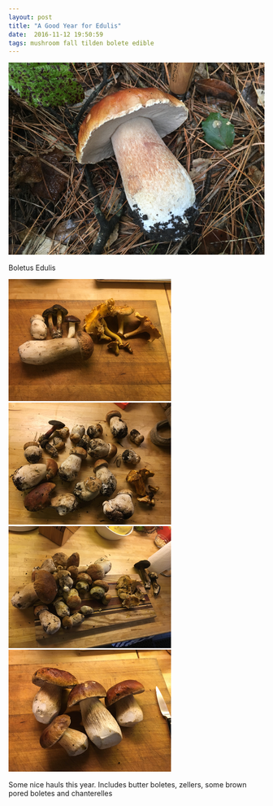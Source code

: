 ```yaml
---
layout: post
title: "A Good Year for Edulis"
date:  2016-11-12 19:50:59
tags: mushroom fall tilden bolete edible
---
```


![A Good Year for Edulis](/images/boletus-edulis.png)

Boletus Edulis

![Haul 1](/images/haul-4.png)
![Haul 2](/images/haul-1.png)
![Haul 3](/images/haul-2.png)
![Haul 3](/images/haul-3.png)


Some nice hauls this year. Includes butter boletes, zellers, some brown pored boletes and chanterelles 
<!--more-->

